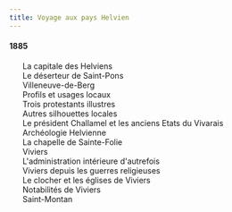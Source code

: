 ```yaml
---
title: Voyage aux pays Helvien
---
```


#### 1885

<div id="toc">

1. La capitale des Helviens
1. Le déserteur de Saint-Pons
1. Villeneuve-de-Berg
1. Profils et usages locaux
1. Trois protestants illustres
1. Autres silhouettes locales
1. Le président Challamel et les anciens Etats du Vivarais
1. Archéologie Helvienne
1. La chapelle de Sainte-Folie
1. Viviers
1. L'administration intérieure d'autrefois
1. Viviers depuis les guerres religieuses
1. Le clocher et les églises de Viviers
1. Notabilités de Viviers
1. Saint-Montan

</div>
